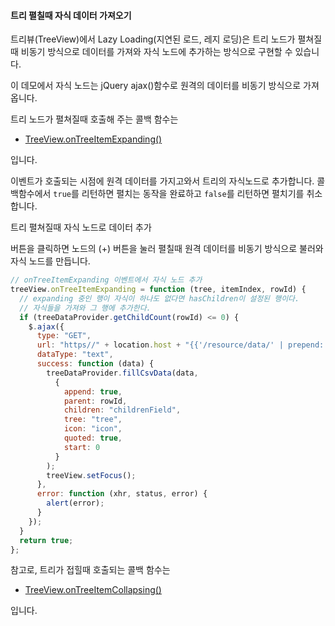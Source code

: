 #### 트리 펼칠때 자식 데이터 가져오기

트리뷰(TreeView)에서 Lazy Loading(지연된 로드, 레지 로딩)은 트리 노드가 펼쳐질때 비동기 방식으로 데이터를 가져와 자식 노드에 추가하는 방식으로 구현할 수 있습니다.

이 데모에서 자식 노드는 jQuery ajax()함수로 원격의 데이터를 비동기 방식으로 가져옵니다.

트리 노드가 펼쳐질때 호출해 주는 콜백 함수는

- [TreeView.onTreeItemExpanding()](http://help.realgrid.com/api/TreeView/onTreeItemExpanding/)

입니다.

이벤트가 호출되는 시점에 원격 데이터를 가지고와서 트리의 자식노드로 추가합니다. 콜백함수에서 `true`를
리턴하면 펼치는 동작을 완료하고 `false`를 리턴하면 펼치기를 취소합니다.

<a class="btn primary small round lowercase" id="setExpandingEvent">트리 펼쳐질때 자식 노드로 데이터 추가</a>

버튼을 클릭하면 노드의 (+) 버튼을 눌러 펼칠때 원격 데이터를 비동기 방식으로 불러와 자식 노드를 만듭니다.

```js
// onTreeItemExpanding 이벤트에서 자식 노드 추가
treeView.onTreeItemExpanding = function (tree, itemIndex, rowId) {
  // expanding 중인 행이 자식이 하나도 없다면 hasChildren이 설정된 행이다.
  // 자식들을 가져와 그 행에 추가한다.
  if (treeDataProvider.getChildCount(rowId) <= 0) {
    $.ajax({
      type: "GET",
      url: "https//" + location.host + "{{'/resource/data/' | prepend: site.baseurl}}treedata5.txt?__time__=" + new Date().getTime(),
      dataType: "text",
      success: function (data) {
        treeDataProvider.fillCsvData(data,
          {
            append: true,
            parent: rowId,
            children: "childrenField",
            tree: "tree",
            icon: "icon",
            quoted: true,
            start: 0
          }
        );
        treeView.setFocus();
      },
      error: function (xhr, status, error) {
        alert(error);
      }
    });
  }
  return true;
};
```

참고로, 트리가 접힐때 호출되는 콜백 함수는

- [TreeView.onTreeItemCollapsing()](http://help.realgrid.com/api/TreeView/onTreeItemCollapsing/)

입니다.

<script>
  $('#setExpandingEvent').click(function() {
    // onTreeItemExpanding 이벤트에서 자식 노드 추가
    treeView.onTreeItemExpanding = function (tree, itemIndex, rowId) {
      // expanding 중인 행이 자식이 하나도 없다면 hasChildren이 설정된 행이다.
      // 자식들을 가져와 그 행에 추가한다.
      if (treeDataProvider.getChildCount(rowId) <= 0) {
        $.ajax({
          type: "GET",
          url: "https://" + location.host + "{{'/resource/data/' | prepend: site.baseurl}}treedata5.1.txt?__time__=" + new Date().getTime(),
          dataType: "text",
          success: function (data) {
            treeDataProvider.fillCsvData(data,
              {
                append: true,
                parent: rowId,
                children: "childrenField",
                tree: "tree",
                icon: "icon",
                quoted: true,
                start: 0
              }
            );
            treeView.setFocus();
          },
          error: function (xhr, status, error) {
            alert(error);
          }
        });
      }
      return true;
    };
  });
</script>

